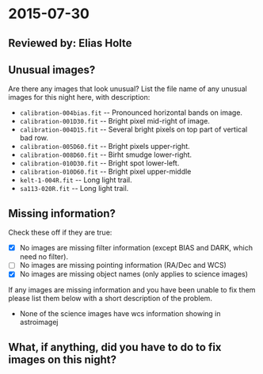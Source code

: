 # 2015-07-30

## Reviewed by:   Elias Holte

## Unusual images?

Are there any images that look unusual? List the file name of any unusual images for this night here, with description:

+ `calibration-004bias.fit` -- Pronounced horizontal bands on image.
+ `calibration-001D30.fit` -- Bright pixel mid-right of image.
+ `calibration-004D15.fit` -- Several bright pixels on top part of vertical bad row.
+ `calibration-005D60.fit` -- Bright pixels upper-right.
+ `calibration-008D60.fit` -- Birht smudge lower-right.
+ `calibration-010D30.fit` -- Bright spot lower-left.
+ `calibration-010D60.fit` -- Bright pixel upper-middle
+ `kelt-1-004R.fit` -- Long light trail.
+ `sa113-020R.fit` -- Long light trail.
## Missing information?

Check these off if they are true:

- [x] No images are missing filter information (except BIAS and DARK, which need no filter).
- [ ] No images are missing pointing information (RA/Dec and WCS)
- [x] No images are missing object names (only applies to science images)

If any images are missing information and you have been unable to fix them please list
them below with a short description of the problem.

+ None of the science images have wcs information showing in astroimagej

## What, if anything, did you have to do to fix images on this night?

